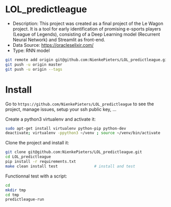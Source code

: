 # LOL_predictleague
- Description: This project was created as a final project of the Le Wagon project. It is a tool for early identification of promising e-sports players (League of Legends), consisting of a Deep Learning model (Recurrent Neural Network) and Streamlit as front-end.
- Data Source: https://oracleselixir.com/
- Type: RNN model

```bash
git remote add origin git@github.com:NienkePieters/LOL_predictleague.git
git push -u origin master
git push -u origin --tags
```

# Install

Go to `https://github.com/NienkePieters/LOL_predictleague` to see the project, manage issues,
setup your ssh public key, ...

Create a python3 virtualenv and activate it:

```bash
sudo apt-get install virtualenv python-pip python-dev
deactivate; virtualenv -ppython3 ~/venv ; source ~/venv/bin/activate
```

Clone the project and install it:

```bash
git clone git@github.com:NienkePieters/LOL_predictleague.git
cd LOL_predictleague
pip install -r requirements.txt
make clean install test                # install and test
```
Functionnal test with a script:

```bash
cd
mkdir tmp
cd tmp
predictleague-run
```
